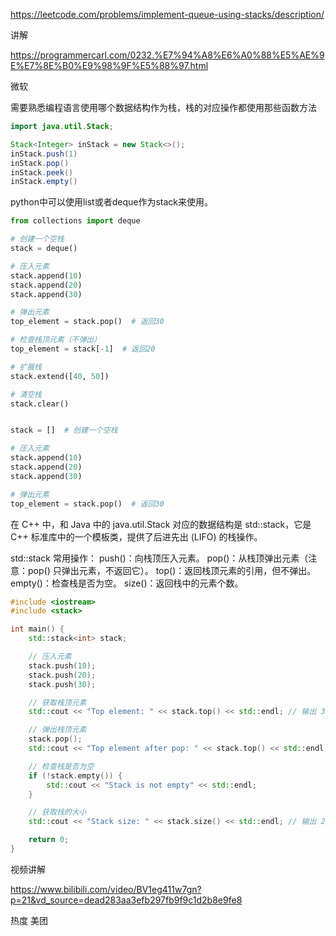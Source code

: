 https://leetcode.com/problems/implement-queue-using-stacks/description/

讲解

https://programmercarl.com/0232.%E7%94%A8%E6%A0%88%E5%AE%9E%E7%8E%B0%E9%98%9F%E5%88%97.html

微软


需要熟悉编程语言使用哪个数据结构作为栈，栈的对应操作都使用那些函数方法

```java
import java.util.Stack;

Stack<Integer> inStack = new Stack<>();
inStack.push(1)
inStack.pop()
inStack.peek()
inStack.empty()
```

python中可以使用list或者deque作为stack来使用。

```python
from collections import deque

# 创建一个空栈
stack = deque()

# 压入元素
stack.append(10)
stack.append(20)
stack.append(30)

# 弹出元素
top_element = stack.pop()  # 返回30

# 检查栈顶元素（不弹出）
top_element = stack[-1]  # 返回20

# 扩展栈
stack.extend([40, 50])

# 清空栈
stack.clear()


stack = []  # 创建一个空栈

# 压入元素
stack.append(10)
stack.append(20)
stack.append(30)

# 弹出元素
top_element = stack.pop()  # 返回30

```

在 C++ 中，和 Java 中的 java.util.Stack 对应的数据结构是 std::stack，它是 C++ 标准库中的一个模板类，提供了后进先出 (LIFO) 的栈操作。

std::stack 常用操作：
push()：向栈顶压入元素。
pop()：从栈顶弹出元素（注意：pop() 只弹出元素，不返回它）。
top()：返回栈顶元素的引用，但不弹出。
empty()：检查栈是否为空。
size()：返回栈中的元素个数。

```cpp
#include <iostream>
#include <stack>

int main() {
    std::stack<int> stack;

    // 压入元素
    stack.push(10);
    stack.push(20);
    stack.push(30);

    // 获取栈顶元素
    std::cout << "Top element: " << stack.top() << std::endl; // 输出 30

    // 弹出栈顶元素
    stack.pop();
    std::cout << "Top element after pop: " << stack.top() << std::endl; // 输出 20

    // 检查栈是否为空
    if (!stack.empty()) {
        std::cout << "Stack is not empty" << std::endl;
    }

    // 获取栈的大小
    std::cout << "Stack size: " << stack.size() << std::endl; // 输出 2

    return 0;
}

```

视频讲解

https://www.bilibili.com/video/BV1eg411w7gn?p=21&vd_source=dead283aa3efb297fb9f9c1d2b8e9fe8


热度
美团
